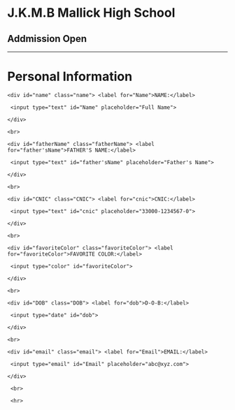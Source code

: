 <head> 

  <title>Login Form</title> 

 </head> 

 <body> 

  <div id="instituteinfo" class="instituteinfo"> 

   <h1>J.K.M.B Mallick High School</h1> 

   <h2>Addmission Open</h2> 

  </div> 

  <hr> 

  <div id="personalinfo" class="personalinfo"> 

   <h1>Personal Information</h1> 

   <form> 

    <div id="name" class="name"> <label for="Name">NAME:</label> 

     <input type="text" id="Name" placeholder="Full Name"> 

    </div> 

    <br> 

    <div id="fatherName" class="fatherName"> <label for="father'sName">FATHER'S NAME:</label> 

     <input type="text" id="father'sName" placeholder="Father's Name"> 

    </div> 

    <br> 

    <div id="CNIC" class="CNIC"> <label for="cnic">CNIC:</label> 

     <input type="text" id="cnic" placeholder="33000-1234567-0"> 

    </div> 

    <br> 

    <div id="favoriteColor" class="favoriteColor"> <label for="favoriteColor">FAVORITE COLOR:</label> 

     <input type="color" id="favoriteColor"> 

    </div> 

    <br> 

    <div id="DOB" class="DOB"> <label for="dob">D-O-B:</label> 

     <input type="date" id="dob"> 

    </div> 

    <br> 

    <div id="email" class="email"> <label for="Email">EMAIL:</label> 

     <input type="email" id="Email" placeholder="abc@xyz.com"> 

    </div>
     
     <br>
     
     <hr>

